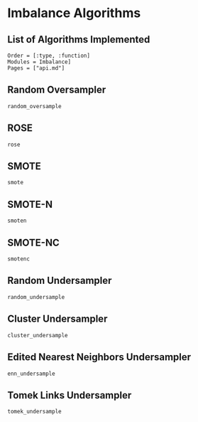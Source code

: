 # Imbalance Algorithms

## List of Algorithms Implemented

```@index
Order = [:type, :function]
Modules = Imbalance]
Pages = ["api.md"]
```

## Random Oversampler

```@docs
random_oversample
```

## ROSE

```@docs
rose
```

## SMOTE

```@docs
smote
```

## SMOTE-N

```@docs
smoten
```

## SMOTE-NC
    
```@docs
smotenc
```

## Random Undersampler
    
```@docs
random_undersample
```

## Cluster Undersampler
    
```@docs
cluster_undersample
```

## Edited Nearest Neighbors Undersampler
    
```@docs
enn_undersample
```

## Tomek Links Undersampler
    
```@docs
tomek_undersample
```



